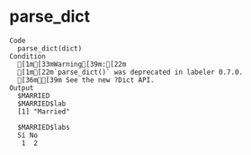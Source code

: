 # parse_dict

    Code
      parse_dict(dict)
    Condition
      [1m[33mWarning[39m:[22m
      [1m[22m`parse_dict()` was deprecated in labeler 0.7.0.
      [36mℹ[39m See the new ?Dict API.
    Output
      $MARRIED
      $MARRIED$lab
      [1] "Married"
      
      $MARRIED$labs
      Sí No 
       1  2 
      
      

